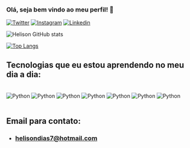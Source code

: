 
### Olá, seja bem vindo ao meu perfil! 👐

[![Twitter](https://img.shields.io/badge/Twitter-1DA1F2?style=for-the-badge&logo=twitter&logoColor=white)](https://twitter.com/Helison)
[![Instagram](https://img.shields.io/badge/Instagram-E4405F?style=for-the-badge&logo=instagram&logoColor=white)](https://www.instagram.com/helison_7/)
[![Linkedin](https://img.shields.io/badge/LinkedIn-0077B5?style=for-the-badge&logo=linkedin&logoColor=white)](https://www.linkedin.com/in/helison-dias-3b3966234/)

![Helison GitHub stats](https://github-readme-stats.vercel.app/api?username=helisondias&show_icons=true&theme=dark)

[![Top Langs](https://github-readme-stats.vercel.app/api/top-langs/?username=helisondias)](https://github.com/anuraghazra/github-readme-stats)

## Tecnologias que eu estou aprendendo no meu dia a dia:

<div style='display: inline_block'><br>
    <img align='center' alt='Python' src='https://img.shields.io/badge/Python-3776AB?style=for-the-badge&logo=python&logoColor=white' />
    <img align='center' alt='Python' src='https://img.shields.io/badge/MySQL-00000F?style=for-the-badge&logo=mysql&logoColor=white' />
    <img align='center' alt='Python' src='https://img.shields.io/badge/PHP-777BB4?style=for-the-badge&logo=php&logoColor=white' />
    <img align='center' alt='Python' src='https://img.shields.io/badge/CSS3-1572B6?style=for-the-badge&logo=css3&logoColor=white' />
    <img align='center' alt='Python' src='https://img.shields.io/badge/HTML5-E34F26?style=for-the-badge&logo=html5&logoColor=white' />
    <img align='center' alt='Python' src='https://img.shields.io/badge/JavaScript-F7DF1E?style=for-the-badge&logo=javascript&logoColor=black' />
    <img align='center' alt='Python' src='https://img.shields.io/badge/Java-ED8B00?style=for-the-badge&logo=openjdk&logoColor=white' />
</div><br/>



## Email para contato:

- ### helisondias7@hotmail.com
